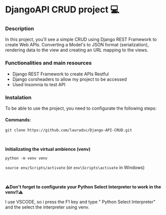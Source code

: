 <h1>DjangoAPI CRUD project 💻</h1>

<h3>Description</h3>
<p>In this project, you'll see a simple CRUD using Django REST Framework to create Web APIs. Converting a Model's to JSON format (serialization), rendering data to the view and creating an URL mapping to the views.</p>

<h3>Functionalities and main resources</h3>

- Django REST Framework to create APIs Restful <br>
- Django corsheaders to allow my project to be accessed
- Used Insomnia to test API

<h3>Instalation</h3>

<p>To be able to use the project, you need to configurate the following steps:</p>

<h4>Commands:</h4>

<p><code>git clone https://github.com/lauradsc/Django-API-CRUD.git</code></p>

<br>

<b>Initializating the virtual ambience (venv)</b><br>
<p><code>python -m venv venv</code></p>
<p><code>source env/Scripts/activate</code> (or <code>env\Scripts\activate</code> in Windows)</p>

<br>

<b>⚠️Don't forget to configurate your Python Select Interpreter to work in the venv‼⚠️</b>
<p>I use VSCODE, so i press the F1 key and type " Python Select Interpreter" and the select the interpreter using venv.</p>


